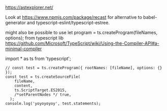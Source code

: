 https://astexplorer.net/



Look at https://www.npmjs.com/package/recast for alternative to babel-generator and typescript-eslint/typescript-estree.

might also be possible to use let program = ts.createProgram(fileNames, options); from typescript lib
https://github.com/Microsoft/TypeScript/wiki/Using-the-Compiler-API#a-minimal-compiler


import * as ts from 'typescript';

    // const test = ts.createProgram({ rootNames: [fileName], options: {} });
    const test = ts.createSourceFile(
        fileName,
        content,
        ts.ScriptTarget.ES2015,
        /*setParentNodes */ true,
      );
    console.log('yoyoyoyoy', test.statements);

